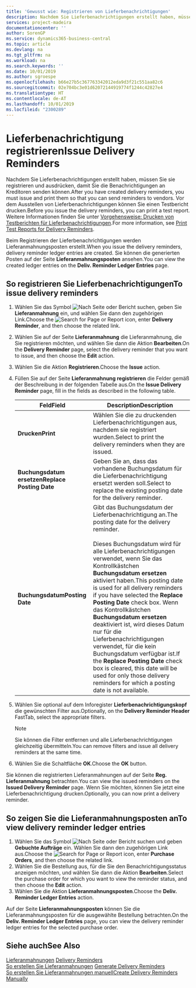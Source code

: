 ```yaml
---
title: 'Gewusst wie: Registrieren von Lieferbenachrichtigungen'
description: Nachdem Sie Lieferbenachrichtigungen erstellt haben, müssen Sie sie registrieren und ausdrücken, damit Sie die Benachrichtigungen an Kreditoren senden können. Vor der Registrierung der Lieferbenachrichtigungen können Sie einen Testbericht drucken.
services: project-madeira
documentationcenter: ''
author: SorenGP
ms.service: dynamics365-business-central
ms.topic: article
ms.devlang: na
ms.tgt_pltfrm: na
ms.workload: na
ms.search.keywords: ''
ms.date: 10/01/2019
ms.author: sgroespe
ms.openlocfilehash: b66e27b5c367763342012eda9d3f21c551aa82c6
ms.sourcegitcommit: 02e704bc3e01d62072144919774f1244c42827e4
ms.translationtype: HT
ms.contentlocale: de-AT
ms.lasthandoff: 10/01/2019
ms.locfileid: "2300289"
---
```

# <a name="issue-delivery-reminders"></a><span data-ttu-id="3373b-104">Lieferbenachrichtigung registrieren</span><span class="sxs-lookup"><span data-stu-id="3373b-104">Issue Delivery Reminders</span></span>
<span data-ttu-id="3373b-105">Nachdem Sie Lieferbenachrichtigungen erstellt haben, müssen Sie sie registrieren und ausdrücken, damit Sie die Benachrichtigungen an Kreditoren senden können.</span><span class="sxs-lookup"><span data-stu-id="3373b-105">After you have created delivery reminders, you must issue and print them so that you can send reminders to vendors.</span></span> <span data-ttu-id="3373b-106">Vor dem Ausstellen von Lieferbenachrichtigungen können Sie einen Testbericht drucken.</span><span class="sxs-lookup"><span data-stu-id="3373b-106">Before you issue the delivery reminders, you can print a test report.</span></span> <span data-ttu-id="3373b-107">Weitere Informationen finden Sie unter [Vorgehensweise: Drucken von Testberichten für  Lieferbenachrichtigungen](how-to-print-test-reports-for-delivery-reminders.md).</span><span class="sxs-lookup"><span data-stu-id="3373b-107">For more information, see [Print Test Reports for Delivery Reminders](how-to-print-test-reports-for-delivery-reminders.md).</span></span>  

<span data-ttu-id="3373b-108">Beim Registrieren der Lieferbenachrichtigungen werden Lieferanmahnungsposten erstellt.</span><span class="sxs-lookup"><span data-stu-id="3373b-108">When you issue the delivery reminders, delivery reminder ledger entries are created.</span></span> <span data-ttu-id="3373b-109">Sie können die generierten Posten auf der Seite **Lieferanmahnungsposten** ansehen.</span><span class="sxs-lookup"><span data-stu-id="3373b-109">You can view the created ledger entries on the **Deliv. Reminder Ledger Entries** page.</span></span>  

## <a name="to-issue-delivery-reminders"></a><span data-ttu-id="3373b-110">So registrieren Sie Lieferbenachrichtigungen</span><span class="sxs-lookup"><span data-stu-id="3373b-110">To issue delivery reminders</span></span>  

1.  <span data-ttu-id="3373b-111">Wählen Sie das Symbol ![Nach Seite oder Bericht suchen](../../media/ui-search/search_small.png "Nach Seite oder Bericht suchen"), geben Sie **Lieferanmahnung** ein, und wählen Sie dann den zugehörigen Link.</span><span class="sxs-lookup"><span data-stu-id="3373b-111">Choose the ![Search for Page or Report](../../media/ui-search/search_small.png "Search for Page or Report icon") icon, enter **Delivery Reminder**, and then choose the related link.</span></span>  
2.  <span data-ttu-id="3373b-112">Wählen Sie auf der Seite **Lieferanmahnung** die Lieferanmahnung, die Sie registrieren möchten, und wählen Sie dann die Aktion **Bearbeiten**.</span><span class="sxs-lookup"><span data-stu-id="3373b-112">On the **Delivery Reminder** page, select the delivery reminder that you want to issue, and then choose the **Edit** action.</span></span>  
3.  <span data-ttu-id="3373b-113">Wählen Sie die Aktion **Registrieren**.</span><span class="sxs-lookup"><span data-stu-id="3373b-113">Choose the **Issue** action.</span></span>  
4.  <span data-ttu-id="3373b-114">Füllen Sie auf der Seite **Lieferanmahnung registrieren** die Felder gemäß der Beschreibung in der folgenden Tabelle aus.</span><span class="sxs-lookup"><span data-stu-id="3373b-114">On the **Issue Delivery Reminder** page, fill in the fields as described in the following table.</span></span>  

    |<span data-ttu-id="3373b-115">Feld</span><span class="sxs-lookup"><span data-stu-id="3373b-115">Field</span></span>|<span data-ttu-id="3373b-116">Description</span><span class="sxs-lookup"><span data-stu-id="3373b-116">Description</span></span>|  
    |---------------------------------|---------------------------------------|  
    |<span data-ttu-id="3373b-117">**Drucken**</span><span class="sxs-lookup"><span data-stu-id="3373b-117">**Print**</span></span>|<span data-ttu-id="3373b-118">Wählen Sie die zu druckenden Lieferbenachrichtigungen aus, nachdem sie registriert wurden.</span><span class="sxs-lookup"><span data-stu-id="3373b-118">Select to print the delivery reminders when they are issued.</span></span>|  
    |<span data-ttu-id="3373b-119">**Buchungsdatum ersetzen**</span><span class="sxs-lookup"><span data-stu-id="3373b-119">**Replace Posting Date**</span></span>|<span data-ttu-id="3373b-120">Geben Sie an, dass das vorhandene Buchungsdatum für die Lieferbenachrichtigung ersetzt werden soll.</span><span class="sxs-lookup"><span data-stu-id="3373b-120">Select to replace the existing posting date for the delivery reminder.</span></span>|  
    |<span data-ttu-id="3373b-121">**Buchungsdatum**</span><span class="sxs-lookup"><span data-stu-id="3373b-121">**Posting Date**</span></span>|<span data-ttu-id="3373b-122">Gibt das Buchungsdatum der Lieferbenachrichtigung an.</span><span class="sxs-lookup"><span data-stu-id="3373b-122">The posting date for the delivery reminder.</span></span><br /><br /> <span data-ttu-id="3373b-123">Dieses Buchungsdatum wird für alle Lieferbenachrichtigungen verwendet, wenn Sie das Kontrollkästchen **Buchungsdatum ersetzen** aktiviert haben.</span><span class="sxs-lookup"><span data-stu-id="3373b-123">This posting date is used for all delivery reminders if you have selected the **Replace Posting Date** check box.</span></span> <span data-ttu-id="3373b-124">Wenn das Kontrollkästchen **Buchungsdatum ersetzen** deaktiviert ist, wird dieses Datum nur für die Lieferbenachrichtigungen verwendet, für die kein Buchungsdatum verfügbar ist.</span><span class="sxs-lookup"><span data-stu-id="3373b-124">If the **Replace Posting Date** check box is cleared, this date will be used for only those delivery reminders for which a posting date is not available.</span></span>|  

5.  <span data-ttu-id="3373b-125">Wählen Sie optional auf dem Inforegister **Lieferbenachrichtigungskopf** die gewünschten Filter aus.</span><span class="sxs-lookup"><span data-stu-id="3373b-125">Optionally, on the **Delivery Reminder Header** FastTab, select the appropriate filters.</span></span>  

    > [!NOTE]  
    >  <span data-ttu-id="3373b-126">Sie können die Filter entfernen und alle Lieferbenachrichtigungen gleichzeitig übermitteln.</span><span class="sxs-lookup"><span data-stu-id="3373b-126">You can remove filters and issue all delivery reminders at the same time.</span></span>  

6.  <span data-ttu-id="3373b-127">Wählen Sie die Schaltfläche **OK**.</span><span class="sxs-lookup"><span data-stu-id="3373b-127">Choose the **OK** button.</span></span>  

<span data-ttu-id="3373b-128">Sie können die registrierten Lieferanmahnungen auf der Seite **Reg. Lieferanmahnung** betrachten.</span><span class="sxs-lookup"><span data-stu-id="3373b-128">You can view the issued reminders on the **Issued Delivery Reminder** page.</span></span> <span data-ttu-id="3373b-129">Wenn Sie möchten, können Sie jetzt eine Lieferbenachrichtigung drucken.</span><span class="sxs-lookup"><span data-stu-id="3373b-129">Optionally, you can now print a delivery reminder.</span></span>  

## <a name="to-view-delivery-reminder-ledger-entries"></a><span data-ttu-id="3373b-130">So zeigen Sie die Lieferanmahnungsposten an</span><span class="sxs-lookup"><span data-stu-id="3373b-130">To view delivery reminder ledger entries</span></span>  

1.  <span data-ttu-id="3373b-131">Wählen Sie das Symbol ![Nach Seite oder Bericht suchen](../../media/ui-search/search_small.png "Nach Seite oder Bericht suchen") und geben **Gebuchte Aufträge** ein. Wählen Sie dann den zugehörigen Link aus.</span><span class="sxs-lookup"><span data-stu-id="3373b-131">Choose the ![Search for Page or Report](../../media/ui-search/search_small.png "Search for Page or Report icon") icon, enter **Purchase Orders**, and then choose the related link.</span></span>  
2.  <span data-ttu-id="3373b-132">Wählen Sie die Bestellung aus, für die Sie den Benachrichtigungsstatus anzeigen möchten, und wählen Sie dann die Aktion **Bearbeiten**.</span><span class="sxs-lookup"><span data-stu-id="3373b-132">Select the purchase order for which you want to view the reminder status, and then choose the **Edit** action.</span></span>  
3.  <span data-ttu-id="3373b-133">Wählen Sie die Aktion **Lieferanmahnungsposten**.</span><span class="sxs-lookup"><span data-stu-id="3373b-133">Choose the **Deliv. Reminder Ledger Entries** action.</span></span>  

<span data-ttu-id="3373b-134">Auf der Seite **Lieferanmahnungsposten** können Sie die Lieferanmahnungsposten für die ausgewählte Bestellung betrachten.</span><span class="sxs-lookup"><span data-stu-id="3373b-134">On the **Deliv. Reminder Ledger Entries** page, you can view the delivery reminder ledger entries for the selected purchase order.</span></span>  

## <a name="see-also"></a><span data-ttu-id="3373b-135">Siehe auch</span><span class="sxs-lookup"><span data-stu-id="3373b-135">See Also</span></span>  
 <span data-ttu-id="3373b-136">[Lieferanmahnungen](delivery-reminders.md) </span><span class="sxs-lookup"><span data-stu-id="3373b-136">[Delivery Reminders](delivery-reminders.md) </span></span>  
 <span data-ttu-id="3373b-137">[So erstellen Sie Lieferanmahnungen](how-to-generate-delivery-reminders.md) </span><span class="sxs-lookup"><span data-stu-id="3373b-137">[Generate Delivery Reminders](how-to-generate-delivery-reminders.md) </span></span>  
 [<span data-ttu-id="3373b-138">So erstellen Sie Lieferanmahnungen manuell</span><span class="sxs-lookup"><span data-stu-id="3373b-138">Create Delivery Reminders Manually</span></span>](how-to-create-delivery-reminders-manually.md)
